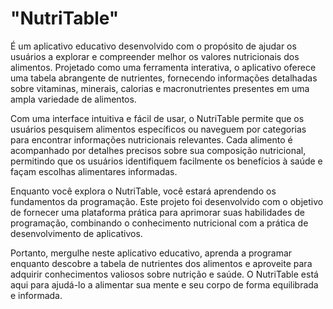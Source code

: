 <h1>"NutriTable"</h1> É um aplicativo educativo desenvolvido com o propósito de ajudar os usuários a explorar e compreender melhor os valores nutricionais dos alimentos. Projetado como uma ferramenta interativa, o aplicativo oferece uma tabela abrangente de nutrientes, fornecendo informações detalhadas sobre vitaminas, minerais, calorias e macronutrientes presentes em uma ampla variedade de alimentos.

Com uma interface intuitiva e fácil de usar, o NutriTable permite que os usuários pesquisem alimentos específicos ou naveguem por categorias para encontrar informações nutricionais relevantes. Cada alimento é acompanhado por detalhes precisos sobre sua composição nutricional, permitindo que os usuários identifiquem facilmente os benefícios à saúde e façam escolhas alimentares informadas.

Enquanto você explora o NutriTable, você estará aprendendo os fundamentos da programação. Este projeto foi desenvolvido com o objetivo de fornecer uma plataforma prática para aprimorar suas habilidades de programação, combinando o conhecimento nutricional com a prática de desenvolvimento de aplicativos.


Portanto, mergulhe neste aplicativo educativo, aprenda a programar enquanto descobre a tabela de nutrientes dos alimentos e aproveite para adquirir conhecimentos valiosos sobre nutrição e saúde. O NutriTable está aqui para ajudá-lo a alimentar sua mente e seu corpo de forma equilibrada e informada.
